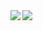 <img align="left" src="http://github-profile-summary-cards.vercel.app/api/cards/most-commit-language?username=yamada-michel27" />
<img src="https://skillicons.dev/icons?i=py,ts,js,docker,mysql,postgres,mongodb,html,c,cpp,css,nodejs,npm,react,vite,vue,nextjs,nuxtjs,nestjs,threejs,p5js,fastapi,flask,django,linux,postman,git,github" />
